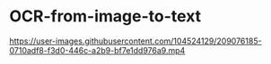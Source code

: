 # OCR-from-image-to-text

https://user-images.githubusercontent.com/104524129/209076185-0710adf8-f3d0-446c-a2b9-bf7e1dd976a9.mp4

